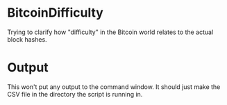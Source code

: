 # BitcoinDifficulty
Trying to clarify how "difficulty" in the Bitcoin world relates to the actual block hashes.

# Output
This won't put any output to the command window. It should just make the CSV file in the directory the script is running in.
